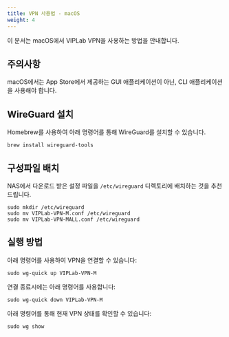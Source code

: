 ```yaml
---
title: VPN 사용법 - macOS
weight: 4
---
```


이 문서는 macOS에서 VIPLab VPN을 사용하는 방법을 안내합니다.

## 주의사항

macOS에서는 App Store에서 제공하는 GUI 애플리케이션이 아닌, CLI 애플리케이션을 사용해야 합니다.

## WireGuard 설치

Homebrew를 사용하여 아래 명령어를 통해 WireGuard를 설치할 수 있습니다.
```plain
brew install wireguard-tools
```

## 구성파일 배치

NAS에서 다운로드 받은 설정 파일을 `/etc/wireguard` 디렉토리에 배치하는 것을 추천드립니다.
```plain
sudo mkdir /etc/wireguard
sudo mv VIPLab-VPN-M.conf /etc/wireguard
sudo mv VIPLab-VPN-MALL.conf /etc/wireguard
```

## 실행 방법

아래 명령어를 사용하여 VPN을 연결할 수 있습니다:
```plain
sudo wg-quick up VIPLab-VPN-M
```

연결 종료시에는 아래 명령어를 사용합니다:
```plain
sudo wg-quick down VIPLab-VPN-M
```

아래 명령어를 통해 현재 VPN 상태를 확인할 수 있습니다:
```plain
sudo wg show
```